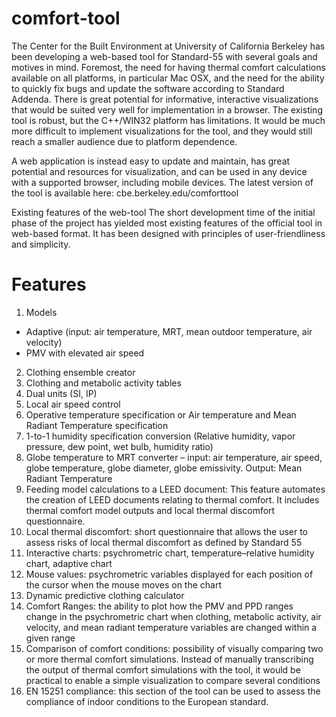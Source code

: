 comfort-tool
============

The Center for the Built Environment at University of California Berkeley has been developing a web-based tool for Standard-55 with several goals and motives in mind. Foremost, the need for having thermal comfort calculations available on all platforms, in particular Mac OSX, and the need for the ability to quickly fix bugs and update the software according to Standard Addenda. There is great potential for informative, interactive visualizations that would be suited very well for implementation in a browser. The existing tool is robust, but the C++/WIN32 platform has limitations. It would be much more difficult to implement visualizations for the tool, and they would still reach a smaller audience due to platform dependence.

A web application is instead easy to update and maintain, has great potential and resources for visualization, and can be used in any device with a supported browser, including mobile devices. The latest version of the tool is available here: cbe.berkeley.edu/comforttool

Existing features of the web-tool
The short development time of the initial phase of the project has yielded most existing features of the official tool in web-based format. It has been designed with principles of user-friendliness and simplicity.


Features
========

1. Models
  * Adaptive (input: air temperature, MRT, mean outdoor temperature, air velocity)
  * PMV with elevated air speed
2. Clothing ensemble creator
3. Clothing and metabolic activity tables
4. Dual units (SI, IP)
5. Local air speed control
6. Operative temperature specification or Air temperature and Mean Radiant Temperature specification
7. 1-to-1 humidity specification conversion (Relative humidity, vapor pressure, dew point, wet bulb, humidity ratio)
8. Globe temperature to MRT converter – input: air temperature, air speed, globe temperature, globe diameter, globe emissivity. Output: Mean Radiant Temperature
9. Feeding model calculations to a LEED document: This feature automates the creation of LEED documents relating to thermal comfort. It includes thermal comfort model outputs and local thermal discomfort questionnaire.
10. Local thermal discomfort: short questionnaire that allows the user to assess risks of local thermal discomfort as defined by Standard 55
11. Interactive charts: psychrometric chart, temperature–relative humidity chart, adaptive chart
12. Mouse values: psychrometric variables displayed for each position of the cursor when the mouse moves on the chart
13. Dynamic predictive clothing calculator
14. Comfort Ranges: the ability to plot how the PMV and PPD ranges change in the psychrometric chart when clothing, metabolic activity, air velocity, and mean radiant temperature variables are changed within a given range
15. Comparison of comfort conditions: possibility of visually comparing two or more thermal comfort simulations. Instead of manually transcribing the output of thermal comfort simulations with the tool, it would be practical to enable a simple visualization to compare several conditions
16. EN 15251 compliance: this section of the tool can be used to assess the compliance of indoor conditions to the European standard.
